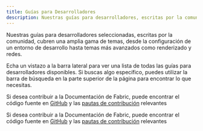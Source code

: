 ```yaml
---
title: Guías para Desarrolladores
description: Nuestras guías para desarrolladores, escritas por la comunidad, cubren una amplia gama de temas, desde la configuración de un entorno de desarrollo hasta temas más avanzados como renderizado y redes.
---
```


Nuestras guías para desarrolladores seleccionadas, escritas por la comunidad, cubren una amplia gama de temas, desde la configuración de un entorno de desarrollo hasta temas más avanzados como renderizado y redes.

Echa un vistazo a la barra lateral para ver una lista de todas las guías para desarrolladores disponibles. Si buscas algo específico, puedes utilizar la barra de búsqueda en la parte superior de la página para encontrar lo que necesitas.

Si desea contribuir a la Documentación de Fabric, puede encontrar el código fuente en [GitHub](https://github.com/FabricMC/fabric-docs) y las [pautas de contribución](../contributing) relevantes

Si desea contribuir a la Documentación de Fabric, puede encontrar el código fuente en [GitHub](https://github.com/FabricMC/fabric-docs) y las [pautas de contribución](../contributing) relevantes

